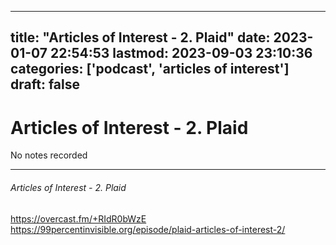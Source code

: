 
---
title: "Articles of Interest - 2. Plaid"
date: 2023-01-07 22:54:53
lastmod: 2023-09-03 23:10:36
categories: ['podcast', 'articles of interest']
draft: false
---


# Articles of Interest - 2. Plaid

No notes recorded

---

###### Articles of Interest - 2. Plaid

https://overcast.fm/+RIdR0bWzE  
https://99percentinvisible.org/episode/plaid-articles-of-interest-2/

<!-- #public #podcast #articles of interest# -->

<!-- {BearID:2FDCC3B8-F513-4020-889E-64ADB29FBB4E-28016-00002D97F2F7FE6E} -->
